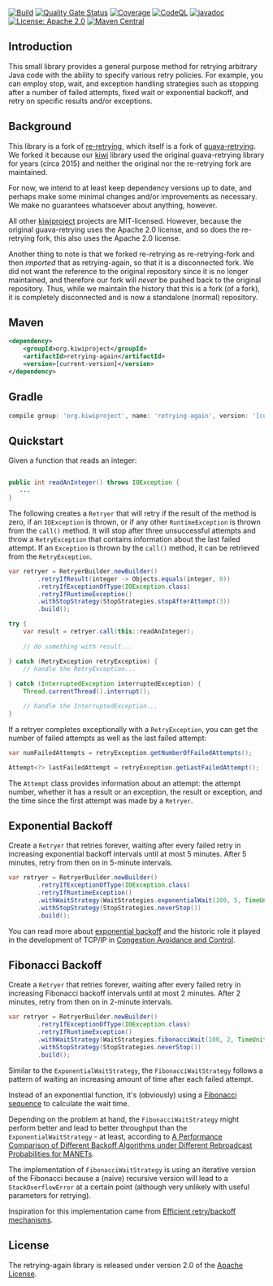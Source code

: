 [![Build](https://github.com/kiwiproject/retrying-again/actions/workflows/build.yml/badge.svg?branch=main)](https://github.com/kiwiproject/retrying-again/actions/workflows/build.yml?query=branch%3Amain)
[![Quality Gate Status](https://sonarcloud.io/api/project_badges/measure?project=kiwiproject_retrying-again&metric=alert_status)](https://sonarcloud.io/dashboard?id=kiwiproject_retrying-again)
[![Coverage](https://sonarcloud.io/api/project_badges/measure?project=kiwiproject_retrying-again&metric=coverage)](https://sonarcloud.io/dashboard?id=kiwiproject_retrying-again)
[![CodeQL](https://github.com/kiwiproject/retrying-again/actions/workflows/codeql.yml/badge.svg)](https://github.com/kiwiproject/retrying-again/actions/workflows/codeql.yml)
[![javadoc](https://javadoc.io/badge2/org.kiwiproject/retrying-again/javadoc.svg)](https://javadoc.io/doc/org.kiwiproject/retrying-again)
[![License: Apache 2.0](https://img.shields.io/badge/License-Apache--2.0-blue.svg)](https://opensource.org/licenses/Apache-2.0)
[![Maven Central](https://img.shields.io/maven-central/v/org.kiwiproject/retrying-again)](https://central.sonatype.com/artifact/org.kiwiproject/retrying-again/)

## Introduction
             
This small library provides a general purpose method for retrying arbitrary Java code with the ability to specify
various retry policies. For example, you can employ stop, wait, and exception handling strategies such as stopping
after a number of failed attempts, fixed wait or exponential backoff, and retry on specific results and/or exceptions.

## Background

This library is a fork of [re-retrying](https://github.com/rhuffman/re-retrying), which itself is a fork of
[guava-retrying](https://github.com/rholder/guava-retrying). We forked it because our [kiwi](https://github.com/kiwiproject/kiwi) 
library used the original guava-retrying library for years (circa 2015) and neither the original nor the re-retrying
fork are maintained.

For now, we intend to at least keep dependency versions up to date, and perhaps make some minimal changes and/or
improvements as necessary. We make no guarantees whatsoever about anything, however.

All other [kiwiproject](https://github.com/kiwiproject) projects are MIT-licensed. However, because the original
guava-retrying uses the Apache 2.0 license, and so does the re-retrying fork, this also uses the Apache 2.0 license.

Another thing to note is that we forked re-retrying as re-retrying-fork and then _imported_ that as retrying-again, so
that it is a disconnected fork. We did not want the reference to the original repository since it is no longer 
maintained, and therefore our fork will _never_ be pushed back to the original repository. Thus, while we maintain the
history that this is a fork (of a fork), it is completely disconnected and is now a standalone (normal) repository.


## Maven
```xml
<dependency>
    <groupId>org.kiwiproject</groupId>
    <artifactId>retrying-again</artifactId>
    <version>[current-version]</version>
</dependency>
```

## Gradle
```groovy
compile group: 'org.kiwiproject', name: 'retrying-again', version: '[current-version]'
```

## Quickstart

Given a function that reads an integer:
```java

public int readAnInteger() throws IOException {
   ...
}
```

The following creates a `Retryer` that will retry if the result of the method is zero, if an `IOException` is 
thrown, or if any other `RuntimeException` is thrown from the `call()` method. It will stop after three unsuccessful 
attempts and throw a `RetryException` that contains information about the last failed attempt. If an `Exception`
is thrown by the `call()` method, it can be retrieved from the `RetryException`.

```java
var retryer = RetryerBuilder.newBuilder()
        .retryIfResult(integer -> Objects.equals(integer, 0))
        .retryIfExceptionOfType(IOException.class)
        .retryIfRuntimeException()
        .withStopStrategy(StopStrategies.stopAfterAttempt(3))
        .build();

try {
    var result = retryer.call(this::readAnInteger);
    
    // do something with result...

} catch (RetryException retryException) {
    // handle the RetryException...
        
} catch (InterruptedException interruptedException) {
    Thread.currentThread().interrupt();

    // handle the InterruptedException...
}
```

If a retryer completes exceptionally with a `RetryException`, you can get the number of failed attempts
as well as the last failed attempt:

```java
var numFailedAttempts = retryException.getNumberOfFailedAttempts();

Attempt<?> lastFailedAttempt = retryException.getLastFailedAttempt();
```

The `Attempt` class provides information about an attempt: the attempt number, whether it has a result or an exception,
the result or exception, and the time since the first attempt was made by a `Retryer`.

## Exponential Backoff

Create a `Retryer` that retries forever, waiting after every failed retry in increasing exponential backoff 
intervals until at most 5 minutes. After 5 minutes, retry from then on in 5-minute intervals.

```java
var retryer = RetryerBuilder.newBuilder()
        .retryIfExceptionOfType(IOException.class)
        .retryIfRuntimeException()
        .withWaitStrategy(WaitStrategies.exponentialWait(100, 5, TimeUnit.MINUTES))
        .withStopStrategy(StopStrategies.neverStop())
        .build();
```

You can read more about [exponential backoff](http://en.wikipedia.org/wiki/Exponential_backoff) and the historic
role it played in the development of TCP/IP in [Congestion Avoidance and Control](http://ee.lbl.gov/papers/congavoid.pdf).

## Fibonacci Backoff

Create a `Retryer` that retries forever, waiting after every failed retry in increasing Fibonacci backoff
intervals until at most 2 minutes. After 2 minutes, retry from then on in 2-minute intervals.

```java
var retryer = RetryerBuilder.newBuilder()
        .retryIfExceptionOfType(IOException.class)
        .retryIfRuntimeException()
        .withWaitStrategy(WaitStrategies.fibonacciWait(100, 2, TimeUnit.MINUTES))
        .withStopStrategy(StopStrategies.neverStop())
        .build();
```

Similar to the `ExponentialWaitStrategy`, the `FibonacciWaitStrategy` follows a pattern of waiting an increasing
amount of time after each failed attempt.

Instead of an exponential function, it's (obviously) using a [Fibonacci sequence](https://en.wikipedia.org/wiki/Fibonacci_numbers)
to calculate the wait time.

Depending on the problem at hand, the `FibonacciWaitStrategy` might perform better and lead to better throughput
than the `ExponentialWaitStrategy` - at least, according to
[A Performance Comparison of Different Backoff Algorithms under Different Rebroadcast Probabilities for MANETs](https://www.researchgate.net/publication/255672213_A_Performance_Comparison_of_Different_Backoff_Algorithms_under_Different_Rebroadcast_Probabilities_for_MANET%27s).

The implementation of `FibonacciWaitStrategy` is using an iterative version of the Fibonacci because a (naive) recursive
version will lead to a `StackOverflowError` at a certain point (although very unlikely with useful parameters for retrying).

Inspiration for this implementation came from [Efficient retry/backoff mechanisms](https://dzone.com/articles/efficient-retrybackoff).

## License
The retrying-again library is released under version 2.0 of the [Apache License](http://www.apache.org/licenses/LICENSE-2.0).

